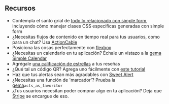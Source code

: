 ## Recursos
- Contempla el santo grial de [todo lo relacionado con simple form](https://kitt.lewagon.com/knowledge/cheatsheets/simple_form), incluyendo cómo manejar clases CSS específicas generadas con simple form
- ¿Necesitas flujos de contenido en tiempo real para tus usuarios, como para un chat? Usa [ActionCable](https://kitt.lewagon.com/knowledge/cheatsheets/actioncable)
- Posiciona las cosas perfectamente con [flexbox](https://kitt.lewagon.com/knowledge/cheatsheets/flexbox)
- ¿Necesitas un calendario en tu aplicación? Échale un vistazo a la [gema Simple Calendar](https://kitt.lewagon.com/knowledge/tutorials/simple_calendar)
- Agrégale [una calificación de estrellas](https://kitt.lewagon.com/knowledge/tutorials/star_rating) a tus reseñas
- ¿Qué tal un código QR? Agrega uno fácilmente con [este tutorial](https://kitt.lewagon.com/knowledge/tutorials/qr_code)
- Haz que tus alertas sean más agradables con [Sweet Alert](https://kitt.lewagon.com/knowledge/tutorials/sweetalert)
- ¿Necesitas una función de 'marcador'? Prueba la [gema](https://github.com/jonhue/acts_as_favoritor)`acts_as_favoritor`
- ¿Tus usuarios necesitan poder comprar algo en tu aplicación? Deja que [Stripe](https://kitt.lewagon.com/knowledge/tutorials/stripe) se encargue de eso.

